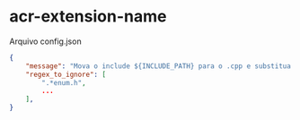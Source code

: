 # acr-extension-name

Arquivo config.json

```json
{
    "message": "Mova o include ${INCLUDE_PATH} para o .cpp e substitua por class forward.",
	"regex_to_ignore": [
		".*enum.h",
        ...
	],
}
```
